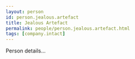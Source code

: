 ```yaml
---
layout: person
id: person.jealous.artefact
title: Jealous Artefact
permalink: people/person.jealous.artefact.html
tags: [company.intact]
---
```


Person details...